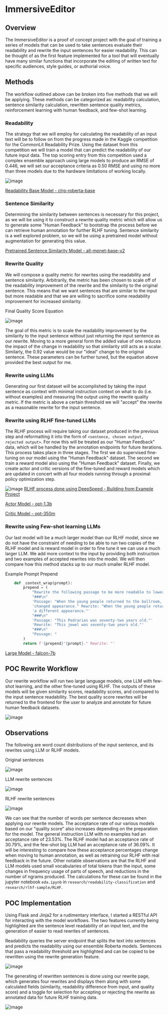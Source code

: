 # ImmersiveEditor

## Overview

The ImmersiveEditor is a proof of concept project with the goal of training a series of models that can be used to take sentences evaluate their readability and rewrite the input sentences for easier readability. This can be thought of as the first feature implemented for a tool that will eventually have many similar functions that incorporate the editing of written text for specific audiences, style guides, or authorial voice.

## Methods

The workflow outlined above can be broken into five methods that we will be applying. These methods can be categorized as: readability calculation, sentence similarity calculation, rewritten sentence quality metrics, reinforcement learning with human feedback, and few-shot learning.

### Readability

The strategy that we will employ for calculating the readability of an input text will be to follow on from the progress made in the Kaggle competition for the CommonLit Readability Prize. Using the dataset from this competition we will train a model that can predict the readability of our future input data. The top scoring entry from this competition used a complex ensemble approach using large models to produce an RMSE of 0.446, we will set our acceptance criteria as 0.50 RMSE and using no more than three models due to the hardware limitations of working locally.

![image](./assets/readability_workflow.png)

[Readability Base Model - clrp-roberta-base](https://www.kaggle.com/datasets/maunish/clrp-roberta-base)

### Sentence Similarity

Determining the similarity between sentences is necessary for this project, as we will be using it to construct a rewrite quality metric which will allow us to generate some "Human Feedback" to bootstrap the process before we can retrieve human annotation for further RLHF tuning. Sentence similarity is a well explored problem, so we will be using a pretrained model without augmentation for generating this value.

[Pretrained Sentence Similarity Model - all-mpnet-base-v2](https://huggingface.co/sentence-transformers/all-mpnet-base-v2)

### Rewrite Quality

We will compose a quality metric for rewrites using the readability and sentence similarity. Arbitrarily, the metric has been chosen to scale off of the readability improvement of the rewrite and the similarity to the original sentence. This means that we want sentences that are similar to the input but more readable and that we are willing to sacrifice some readability improvement for increased similarity.

Final Quality Score Equation

![image](./assets/quality_score.png)

The goal of this metric is to scale the readability improvement by the similarity to the input sentence without just returning the input sentence as our rewrite. Moving to a more general form the added value of one reduces the impact of the change in readability so that similarity still acts as a scalar. Similarly, the 0.92 value would be our "ideal" change to the original sentence. These parameters can be further tuned, but the equation above provided the best output for me. 

### Rewrite using LLMs

Generating our first dataset will be accomplished by taking the input sentence as context with minimal instruction context on what to do (i.e. without examples) and measuring the output using the rewrite quality metric. If the metric is above a certain threshold we will "accept" the rewrite as a reasonable rewrite for the input sentence.

### Rewrite using RLHF fine-tuned LLMs

The RLHF process will require taking our dataset produced in the previous step and reformatting it into the form of `<sentence, chosen output, rejected output>`. For now this will be treated as our "Human Feedback" data, which will be handled by the annotation endpoints for future iterations. This process takes place in three stages. The first we do supervised fine-tuning on our model using the "Human Feedback" dataset. The second we train a reward model also using the "Human Feedback" dataset. Finally, we create actor and critic versions of the fine-tuned and reward models which are updated in concert with all four models running through a proximal policy optimization step.

![image](./assets/ppo_trainer.png)
[RLHF process done using DeepSpeed - Building from Example Project](https://github.com/microsoft/DeepSpeedExamples/tree/master/applications/DeepSpeed-Chat)

[Actor Model - opt-1.3b](https://huggingface.co/facebook/opt-1.3b)

[Critic Model - opt-350m](https://huggingface.co/facebook/opt-350m)

### Rewrite using Few-shot learning LLMs

Our last model will be a much larger model than our RLHF model, since we do not have the constraint of needing to be able to run two copies of the RLHF model and is reward model in order to fine tune it we can use a much larger LLM. We add more context to the input by providing both instruction and two examples of accepted rewrites into the model. We will then compare how this method stacks up to our much smaller RLHF model.

Example Prompt Prepend
```python
    def _context_wrap(prompt):
        prepend = (
            "Rewrite the following passage to be more readable to lower grade level readers."
            "###\n"
            'Passage: "When the young people returned to the ballroom, it presented a decidedly '
            'changed appearance." Rewrite: "When the young people returned to the ballroom, it had '
            'a different appearance."'
            "###\n"
            'Passage: "This Pedrarias was seventy-two years old."'
            'Rewrite: "This jewel was seventy-two years old."'
            "###\n"
            "Passage: "
        )
        return f'{prepend}"{prompt}." Rewrite: "'
```

[Large Model - falcon-7b](https://huggingface.co/tiiuae/falcon-7b)

## POC Rewrite Workflow

Our rewrite workflow will run two large language models, one LLM with few-shot learning, and the other fine-tuned using RLHF. The outputs of these models will be given similarity scores, readability scores, and compared to the input sentence readability. The best quality score rewrites will be returned to the frontend for the user to analyze and annotate for future human feedback datasets. 

![image](./assets/rewrite_workflow.png)

## Observations

The following are word count distributions of the input sentence, and its rewrites using LLM or RLHF models.

Original sentences

![image](./assets/input_wc_graph.png)

LLM rewrite sentences

![image](./assets/llm_wc_graph.png)

RLHF rewrite sentences

![image](./assets/rlhf_wc_graph.png)

We can see that the number of words per sentence decreases when applying our rewrite models. The acceptance rate of our various models based on our "quality score" also increases depending on the preparation for the model. The general instruction LLM with no examples had an acceptance rate of 23.53%. The RLHF model had an acceptance rate of 30.79%, and the few-shot big LLM had an acceptance rate of 36.09%. It will be interesting to compare how these acceptance percentages change when moving to human annotation, as well as retraining our RLHF with real feedback in the future. Other notable observations are that the RLHF and LLM models used small vocabularies of total tokens than the input, some changes in frequency usage of parts of speech, and reductions in the number of ngrams produced. The calculations for these can be found in the jupyter notebook `eda.ipynb` in `research/readability-classification` and `research/rlhf-sample/RLHF`.

## POC Implementation

Using Flask and Jinja2 for a rudimentary interface, I started a RESTful API for interacting with the model workflows. The two features currently being highlighted are the sentence level readability of an input text, and the generation of easier to read rewrites of sentences.

Readability queries the server endpoint that splits the text into sentences and predicts the readability using our ensemble Roberta models. Sentences that pass a readability threshold are highlighted and can be copied to be rewritten using the rewrite generation feature.

![image](./assets/readability_page.png)

The generating of rewritten sentences is done using our rewrite page, which generates four rewrites and displays them along with some calculated fields (similarity, readability difference from input, and quality score) and a toggle for selection for accepting or rejecting the rewrite as annotated data for future RLHF training data.

![image](./assets/rewrite_page.png)
